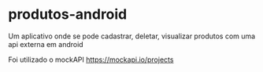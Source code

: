 # produtos-android
Um aplicativo onde se pode cadastrar, deletar, visualizar produtos com uma api externa em android

Foi utilizado o mockAPI https://mockapi.io/projects
